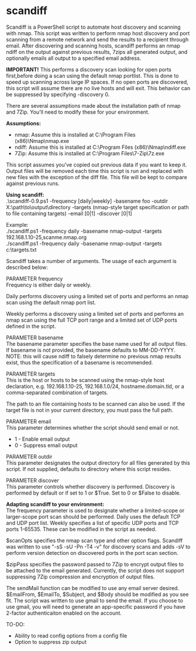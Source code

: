 scandiff
========

Scandiff is a PowerShell script to automate host discovery and scanning with nmap.  This script was written to perform nmap host discovery and port scanning from a remote network and send the results to a recipient through email.  After discovering and scanning hosts, scandiff performs an nmap ndiff on the output against previous results, 7zips all generated output, and optionally emails all output to a specified email address.

<b>IMPORTANT!</b> This performs a discovery scan looking for open ports first,before doing a scan using the default nmap portlist. This is done to speed up scanning across large IP spaces. If no open ports are discovered, this script will assume there are no live hosts and will exit.  This behavior can be suppressed by specifying -discovery 0.

There are several assumptions made about the installation path of nmap and 7Zip.  You'll need to modify these for your environment.

<b>Assumptions:</b>
* nmap: Assume this is installed at C:\Program Files (x86)\Nmap\nmap.exe
* ndiff: Assume this is installed at C:\Program Files (x86)\Nmap\ndiff.exe
* 7Zip: Assume this is installed at C:\Program Files\7-Zip\7z.exe
  
This script assumes you've copied out previous data if you want to keep it. Output files will be removed each time this script is run and replaced with new files with the exception of the diff file.  This file will be kept to compare against previous runs.
    
<b>Using scandiff:</b><br>
.\scandiff-0.9.ps1 -frequency [daily|weekly] -basename foo -outdir X:\path\to\output\directory -targets (nmap-style target specification or path to file containing targets) -email [0|1] -discover [0|1]

Example:<br>
./scandiff.ps1 -frequency daily -basename nmap-output -targets 192.168.1.10-25,scanme.nmap.org<br>
./scandiff.ps1 -frequency daily -basename nmap-output -targets c:\targets.txt

Scandiff takes a number of arguments.  The usage of each argument is described below:<p>
PARAMETER frequency<br>
Frequency is either daily or weekly.

Daily performs discovery using a limited set of ports and performs an nmap scan
using the default nmap port list.

Weekly performs a discovery using a limited set of ports and performs an nmap 
scan using the full TCP port range and a limited set of UDP ports defined in
the script.

PARAMETER basename<br>
The basename parameter specifies the base name used for all output files.  If basename is not provided, the basename defaults to MM-DD-YYYY.  NOTE: this will cause ndiff to falsely determine no previous nmap results exist, thus the specification of a basename is recommended.

PARAMETER targets<br>
This is the host or hosts to be scanned using the nmap-style host declaration,
e.g. 192.168.1.10-25, 192.168.1.0/24, hostname.domain.tld, or a comma-separated
combination of targets.

The path to an file containing hosts to be scanned can also be used. If the
target file is not in your current directory, you must pass the full path.

PARAMETER email<br>
This parameter determines whether the script should send email or not.
* 1 - Enable email output
* 0 - Suppress email output

PARAMETER outdir<br>
This parameter designates the output directory for all files generated by this script.
If not supplied, defaults to directory where this script resides.

PARAMETER discover<br>
This parameter controls whether discovery is performed.  Discovery is performed by default or if set to 1 or $True.  Set to 0 or $False to disable.

<b>Adapting scandiff to your environment:</b><br>
The frequency parameter is used to designate whether a limited-scope or larger-scope port scan should be performed.  Daily uses the default TCP and UDP port list.  Weekly specifies a list of specific UDP ports and TCP ports 1-65535.  These can be modified in the script as needed.

$scanOpts specifies the nmap scan type and other option flags.  Scandiff was written to use "-sS -sU -Pn -T4 -v" for discovery scans and adds -sV to perform version detection on discovered ports in the port scan section.

$zipPass specifies the password passed to 7Zip to encrypt output files to be attached to the email generated.  Currently, the script does not support suppressing 7Zip compression and encryption of output files.

The sendMail function can be modified to use any email server desired.  $EmailFrom, $EmailTo, $Subject, and $Body should be modified as you see fit.  The script was written to use gmail to send the email.  If you choose to use gmail, you will need to generate an app-specific password if you have 2-factor authenticaiton enabled on the account.

TO-DO:
* Ability to read config options from a config file
* Option to suppress zip output

